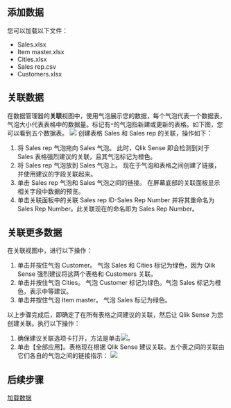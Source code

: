 ## 添加数据
您可以加载以下文件：
- Sales.xlsx
- Item master.xlsx
- Cities.xlsx
- Sales rep.csv
- Customers.xlsx


## 关联数据
在数据管理器的**关联**视图中，使用气泡展示您的数据，每个气泡代表一个数据表，气泡大小代表表格中的数据量。标记有`*`的气泡指新建或更新的表格。如下图，您可以看到五个数据表。
![](https://main.qcloudimg.com/raw/44d74c1761ede9c7798f4861a34e6295.png)
创建表格 Sales 和 Sales rep 的关联，操作如下：
1. 将 Sales rep 气泡拖向 Sales 气泡。
此时，Qlik Sense 即会检测到对于 Sales 表格强烈建议的关联，且其气泡标记为橙色。
2. 将 Sales rep 气泡放到 Sales 气泡上。
现在于气泡和表格之间创建了链接，并使用建议的字段关联起来。
3. 单击 Sales rep 气泡和 Sales 气泡之间的链接。
在屏幕底部的关联面板显示相关字段中数据的预览。
4. 单击关联面板中的关联 Sales rep ID-Sales Rep Number 并将其重命名为 Sales Rep Number。此关联现在的命名即为 Sales Rep Number。

## 关联更多数据
在关联视图中，进行以下操作：
1. 单击并按住气泡 Customer。
气泡 Sales 和 Cities 标记为绿色，因为 Qlik Sense 强烈建议将这两个表格和 Customers 关联。
2. 单击并按住气泡 Cities。
气泡 Customer 标记为绿色。气泡 Sales 标记为橙色，表示中等建议。
3. 单击并按住气泡 Item master。
气泡 Sales 标记为绿色。

以上步骤完成后，即确定了在所有表格之间建议的关联，然后让 Qlik Sense 为您创建关联。执行以下操作：
1. 确保建议关联选项卡打开，方法是单击![](https://main.qcloudimg.com/raw/f16a90d9da7dee279b0044c6f18b3161.png)。
2. 单击【全部应用】。表格现在根据 Qlik Sense 建议关联。五个表之间的关联由它们各自的气泡之间的链接指示：
![](https://main.qcloudimg.com/raw/ad3e9813b6361060744082bda0153b61.png)

## 后续步骤
[加载数据](https://cloud.tencent.com/document/product/1456/57684)

